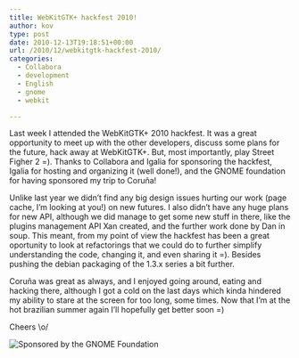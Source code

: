 ```yaml
---
title: WebKitGTK+ hackfest 2010!
author: kov
type: post
date: 2010-12-13T19:18:51+00:00
url: /2010/12/webkitgtk-hackfest-2010/
categories:
  - Collabora
  - development
  - English
  - gnome
  - webkit

---
```

Last week I attended the WebKitGTK+ 2010 hackfest. It was a great opportunity to meet up with the other developers, discuss some plans for the future, hack away at WebKitGTK+. But, most importantly, play Street Figher 2 =). Thanks to Collabora and Igalia for sponsoring the hackfest, Igalia for hosting and organizing it (well done!), and the GNOME foundation for having sponsored my trip to Coruña!

Unlike last year we didn&#8217;t find any big design issues hurting our work (page cache, I&#8217;m looking at you!) on new futures. I also didn&#8217;t have any huge plans for new API, although we did manage to get some new stuff in there, like the plugins management API Xan created, and the further work done by Dan in soup. This meant, from my point of view the hackfest has been a great oportunity to look at refactorings that we could do to further simplify understanding the code, changing it, and even sharing it =). Besides pushing the debian packaging of the 1.3.x series a bit further.

Coruña was great as always, and I enjoyed going around, eating and hacking there, although I got a cold on the last days which kinda hindered my ability to stare at the screen for too long, some times. Now that I&#8217;m at the hot brazilian summer again I&#8217;ll hopefully get better soon =)

Cheers \o/

![Sponsored by the GNOME Foundation](/wp-content/uploads/2010/12/badge.png)